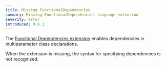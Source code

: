 ```yaml
---
title: Missing FunctionalDependencies
summary: Missing FunctionalDependencies language extension
severity: error
introduced: 9.6.1
---
```


The [Functional Dependencies extension](https://downloads.haskell.org/ghc/latest/docs/users_guide/exts/functional_dependencies.html#extension-FunctionalDependencies) enables dependencies in multiparameter class declarations.

When the extension is missing, the syntax for specifying dependencies is not recognized.

